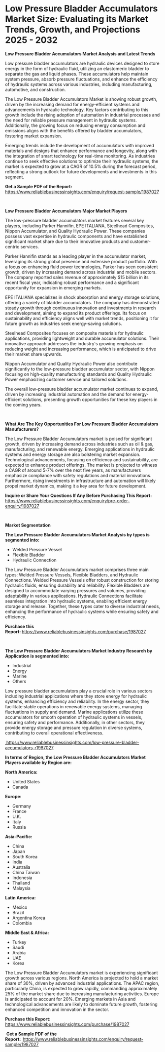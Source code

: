<p><h1>Low Pressure Bladder Accumulators Market Size: Evaluating its Market Trends, Growth, and Projections 2025 - 2032</h1></p><p><strong>Low Pressure Bladder Accumulators Market Analysis and Latest Trends</strong></p>
<p><p>Low pressure bladder accumulators are hydraulic devices designed to store energy in the form of hydraulic fluid, utilizing an elastomeric bladder to separate the gas and liquid phases. These accumulators help maintain system pressure, absorb pressure fluctuations, and enhance the efficiency of hydraulic systems across various industries, including manufacturing, automotive, and construction.</p><p>The Low Pressure Bladder Accumulators Market is showing robust growth, driven by the increasing demand for energy-efficient systems and advancements in hydraulic technology. Key factors contributing to this growth include the rising adoption of automation in industrial processes and the need for reliable pressure management in hydraulic systems. Additionally, the growing focus on reducing energy consumption and emissions aligns with the benefits offered by bladder accumulators, fostering market expansion.</p><p>Emerging trends include the development of accumulators with improved materials and designs that enhance performance and longevity, along with the integration of smart technology for real-time monitoring. As industries continue to seek effective solutions to optimize their hydraulic systems, the market is expected to grow at a CAGR of 10.5% during the forecast period, reflecting a strong outlook for future developments and investments in this segment.</p></p>
<p><strong>Get a Sample PDF of the Report:&nbsp;</strong> <a href="https://www.reliablebusinessinsights.com/enquiry/request-sample/1987027?utm_campaign=2315&utm_medium=2&utm_source=Github&utm_content=ia&utm_term=12042025&utm_id=low-pressure-bladder-accumulators">https://www.reliablebusinessinsights.com/enquiry/request-sample/1987027</a></p>
<p>&nbsp;</p>
<p><strong>Low Pressure Bladder Accumulators Major Market Players</strong></p>
<p><p>The low-pressure bladder accumulators market features several key players, including Parker Hannifin, EPE ITALIANA, Steelhead Composites, Nippon Accumulator, and Quality Hydraulic Power. These companies possess vast expertise in hydraulic components and have established significant market share due to their innovative products and customer-centric services.</p><p>Parker Hannifin stands as a leading player in the accumulator market, leveraging its strong global presence and extensive product portfolio. With a focus on enhancing fluid power technologies, Parker has seen consistent growth, driven by increasing demand across industrial and mobile sectors. The company reported sales revenue of approximately $15 billion in its recent fiscal year, indicating robust performance and a significant opportunity for expansion in emerging markets.</p><p>EPE ITALIANA specializes in shock absorption and energy storage solutions, offering a variety of bladder accumulators. The company has demonstrated steady growth through continuous innovation and investments in research and development, aiming to expand its product offerings. Its focus on sustainability and efficiency aligns well with market trends, positioning it for future growth as industries seek energy-saving solutions.</p><p>Steelhead Composites focuses on composite materials for hydraulic applications, providing lightweight and durable accumulator solutions. Their innovative approach addresses the industry's growing emphasis on reducing weight and increasing performance, which is anticipated to drive their market share upwards.</p><p>Nippon Accumulator and Quality Hydraulic Power also contribute significantly to the low-pressure bladder accumulator sector, with Nippon focusing on high-quality manufacturing standards and Quality Hydraulic Power emphasizing customer service and tailored solutions.</p><p>The overall low-pressure bladder accumulator market continues to expand, driven by increasing industrial automation and the demand for energy-efficient solutions, presenting growth opportunities for these key players in the coming years.</p></p>
<p>&nbsp;</p>
<p><strong>What Are The Key Opportunities For Low Pressure Bladder Accumulators Manufacturers?</strong></p>
<p><p>The Low Pressure Bladder Accumulators market is poised for significant growth, driven by increasing demand across industries such as oil & gas, manufacturing, and renewable energy. Emerging applications in hydraulic systems and energy storage are also bolstering market expansion. Technological advancements, focusing on efficiency and sustainability, are expected to enhance product offerings. The market is projected to witness a CAGR of around 5-7% over the next five years, as manufacturers emphasize compliance with safety regulations and material innovations. Furthermore, rising investments in infrastructure and automation will likely propel market dynamics, making it a key area for future development.</p></p>
<p><strong>Inquire or Share Your Questions If Any Before Purchasing This Report:</strong> <a href="https://www.reliablebusinessinsights.com/enquiry/pre-order-enquiry/1987027?utm_campaign=2315&utm_medium=2&utm_source=Github&utm_content=ia&utm_term=12042025&utm_id=low-pressure-bladder-accumulators">https://www.reliablebusinessinsights.com/enquiry/pre-order-enquiry/1987027</a></p>
<p>&nbsp;</p>
<p><strong>Market Segmentation</strong></p>
<p><strong>The Low Pressure Bladder Accumulators Market Analysis by types is segmented into:</strong></p>
<p><ul><li>Welded Pressure Vessel</li><li>Flexible Bladder</li><li>Hydraulic Connection</li></ul></p>
<p><p>The Low Pressure Bladder Accumulators market comprises three main types: Welded Pressure Vessels, Flexible Bladders, and Hydraulic Connections. Welded Pressure Vessels offer robust construction for storing hydraulic fluids, ensuring durability and reliability. Flexible Bladders are designed to accommodate varying pressures and volumes, providing adaptability in various applications. Hydraulic Connections facilitate seamless integration into hydraulic systems, enabling efficient energy storage and release. Together, these types cater to diverse industrial needs, enhancing the performance of hydraulic systems while ensuring safety and efficiency.</p></p>
<p><strong>Purchase this Report:&nbsp;</strong><a href="https://www.reliablebusinessinsights.com/purchase/1987027?utm_campaign=2315&utm_medium=2&utm_source=Github&utm_content=ia&utm_term=12042025&utm_id=low-pressure-bladder-accumulators">https://www.reliablebusinessinsights.com/purchase/1987027</a></p>
<p>&nbsp;</p>
<p><strong>The Low Pressure Bladder Accumulators Market Industry Research by Application is segmented into:</strong></p>
<p><ul><li>Industrial</li><li>Energy</li><li>Marine</li><li>Others</li></ul></p>
<p><p>Low pressure bladder accumulators play a crucial role in various sectors including industrial applications where they store energy for hydraulic systems, enhancing efficiency and reliability. In the energy sector, they facilitate stable operations in renewable energy systems, managing fluctuations in supply and demand. Marine applications utilize these accumulators for smooth operation of hydraulic systems in vessels, ensuring safety and performance. Additionally, in other sectors, they provide energy storage and pressure regulation in diverse systems, contributing to overall operational effectiveness.</p></p>
<p><a href="https://www.reliablebusinessinsights.com/low-pressure-bladder-accumulators-r1987027?utm_campaign=2315&utm_medium=2&utm_source=Github&utm_content=ia&utm_term=12042025&utm_id=low-pressure-bladder-accumulators">&nbsp;https://www.reliablebusinessinsights.com/low-pressure-bladder-accumulators-r1987027</a></p>
<p><strong>In terms of Region, the Low Pressure Bladder Accumulators Market Players available by Region are:</strong></p>
<p>
    <p> <strong> North America: </strong>
        <ul>
            <li>United States</li>
            <li>Canada</li>
        </ul>
        </p> 
    <p> <strong> Europe: </strong>
        <ul>
            <li>Germany</li>
            <li>France</li>
            <li>U.K.</li>
            <li>Italy</li>
            <li>Russia</li>
        </ul>
        </p> 
    <p> <strong> Asia-Pacific: </strong>
        <ul>
            <li>China</li>
            <li>Japan</li>
            <li>South Korea</li>
            <li>India</li>
            <li>Australia</li>
            <li>China Taiwan</li>
            <li>Indonesia</li>
            <li>Thailand</li>
            <li>Malaysia</li>
        </ul>
        </p> 
    <p> <strong> Latin America: </strong>
        <ul>
            <li>Mexico</li>
            <li>Brazil</li>
            <li>Argentina Korea</li>
            <li>Colombia</li>
        </ul>
        </p> 
    <p> <strong> Middle East & Africa: </strong>
        <ul>
            <li>Turkey</li>
            <li>Saudi</li>
            <li>Arabia</li>
            <li>UAE</li>
            <li>Korea</li>
        </ul>
    </p>
    </p>
<p><p>The Low Pressure Bladder Accumulators market is experiencing significant growth across various regions. North America is projected to hold a market share of 30%, driven by advanced industrial applications. The APAC region, particularly China, is expected to grow rapidly, commanding approximately 25% of the market share due to increasing manufacturing activities. Europe is anticipated to account for 20%. Emerging markets in Asia and technological advancements are likely to dominate future growth, fostering enhanced competition and innovation in the sector.</p></p>
<p><strong>Purchase this Report: </strong><a href="https://www.reliablebusinessinsights.com/purchase/1987027?utm_campaign=2315&utm_medium=2&utm_source=Github&utm_content=ia&utm_term=12042025&utm_id=low-pressure-bladder-accumulators">https://www.reliablebusinessinsights.com/purchase/1987027</a></p>
<p>&nbsp;<strong>Get a Sample PDF of the Report:&nbsp;&nbsp;</strong><a href="https://www.reliablebusinessinsights.com/enquiry/request-sample/1987027?utm_campaign=2315&utm_medium=2&utm_source=Github&utm_content=ia&utm_term=12042025&utm_id=low-pressure-bladder-accumulators">https://www.reliablebusinessinsights.com/enquiry/request-sample/1987027</a></p>
<p><strong></strong></p>
<p><p></p><p></p><p></p></p>